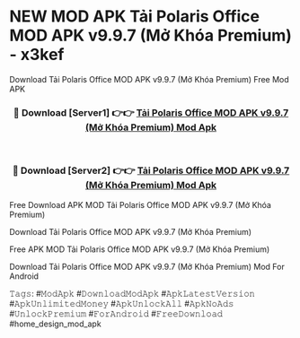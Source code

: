 # NEW MOD APK Tải Polaris Office MOD APK v9.9.7 (Mở Khóa Premium) - x3kef
Download Tải Polaris Office MOD APK v9.9.7 (Mở Khóa Premium) Free Mod APK

<div align="center">
<h3>🔴 Download [Server1] 👉👉 <a href="https://apk-comot.site?title=Tải_Polaris_Office_MOD_APK_v9.9.7_(Mở_Khóa_Premium)">Tải Polaris Office MOD APK v9.9.7 (Mở Khóa Premium) Mod Apk</a></h3><br>

<h3>🔴 Download [Server2] 👉👉 <a href="https://apk-comot.site?title=Tải_Polaris_Office_MOD_APK_v9.9.7_(Mở_Khóa_Premium)">Tải Polaris Office MOD APK v9.9.7 (Mở Khóa Premium) Mod Apk</a></h3>
</div>


Free Download APK MOD Tải Polaris Office MOD APK v9.9.7 (Mở Khóa Premium)

Download Tải Polaris Office MOD APK v9.9.7 (Mở Khóa Premium) 

Free APK MOD Tải Polaris Office MOD APK v9.9.7 (Mở Khóa Premium) 

Download Tải Polaris Office MOD APK v9.9.7 (Mở Khóa Premium) Mod For Android

𝚃𝚊𝚐𝚜: #𝙼𝚘𝚍𝙰𝚙𝚔 #𝙳𝚘𝚠𝚗𝚕𝚘𝚊𝚍𝙼𝚘𝚍𝙰𝚙𝚔 #𝙰𝚙𝚔𝙻𝚊𝚝𝚎𝚜𝚝𝚅𝚎𝚛𝚜𝚒𝚘𝚗 #𝙰𝚙𝚔𝚄𝚗𝚕𝚒𝚖𝚒𝚝𝚎𝚍𝙼𝚘𝚗𝚎𝚢 #𝙰𝚙𝚔𝚄𝚗𝚕𝚘𝚌𝚔𝙰𝚕𝚕 #𝙰𝚙𝚔𝙽𝚘𝙰𝚍𝚜 #𝚄𝚗𝚕𝚘𝚌𝚔𝙿𝚛𝚎𝚖𝚒𝚞𝚖 #𝙵𝚘𝚛𝙰𝚗𝚍𝚛𝚘𝚒𝚍 #𝙵𝚛𝚎𝚎𝙳𝚘𝚠𝚗𝚕𝚘𝚊𝚍 #home_design_mod_apk